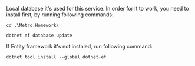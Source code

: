 Local database it's used for this service. In order for it to work, you need to install first, by running following commands:
```
cd .\Metro.Homework\
```
```
dotnet ef database update
```

If Entity framework it's not instaled, run following command:
```
dotnet tool install --global dotnet-ef
```

